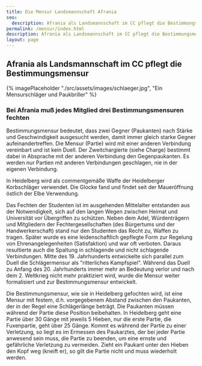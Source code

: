 ```yaml
---
title: Die Mensur Landsmannschaft Afrania
seo:
  description: Afrania als Landsmannschaft im CC pflegt die Bestimmungsmensur
permalink: /mensur/index.html
description: Afrania als Landsmannschaft im CC pflegt die Bestimmungsmensur
layout: page
---
```


## Afrania als Landsmannschaft im CC pflegt die Bestimmungsmensur

{% imagePlaceholder "./src/assets/images/schlaeger.jpg", "Ein Mensurschläger und Paukbriller" %}

### Bei Afrania muß jedes Mitglied drei Bestimmungsmensuren fechten

Bestimmungsmensur bedeutet, dass zwei Gegner (Paukanten) nach Stärke und Geschwindigkeit ausgesucht werden, damit immer gleich starke Gegner aufeinandertreffen. Die Mensur (Partie) wird mit einer anderen Verbindung vereinbart und ist kein Duell. Der Zweitchargierte (siehe Charge) bestimmt dabei in Absprache mit der anderen Verbindung den Gegenpaukanten. Es werden nur Partien mit anderen Verbindungen geschlagen, nie in der eigenen Verbindung.

In Heidelberg wird als commentgemäße Waffe der Heidelberger Korbschläger verwendet. Die Glocke fand und findet seit der Maueröffnung östlich der Elbe Verwendung.

Das Fechten der Studenten ist im ausgehenden Mittelalter entstanden aus der Notwendigkeit, sich auf den langen Wegen zwischen Heimat und Universität vor Übergriffen zu schützen. Neben dem Adel, Würdenträgern und Mitgliedern der Fechtergesellschaften (des Bürgertums und der Handwerkerschaft) stand nur den Studenten das Recht zu, Waffen zu tragen. Später wurde es eine leidenschaftlich gepflegte Form zur Regelung von Ehrenangelegenheiten (Satisfaktion) und war oft verboten. Daraus resultierte auch die Spaltung in schlagende und nicht schlagende Verbindungen. Mitte des 19. Jahrhunderts entwickelte sich parallel zum Duell die Schlägermensur als "ritterliches Kampfspiel". Während das Duell zu Anfang des 20. Jahrhunderts immer mehr an Bedeutung verlor und nach dem 2. Weltkrieg nicht mehr praktiziert wird, wurde die Mensur weiter formalisiert und zur Bestimmungsmensur entwickelt.

Die Bestimmungsmensur, wie sie in Heidelberg gefochten wird, ist eine Mensur mit festem, d.h. vorgegebenem Abstand zwischen den Paukanten, der in der Regel eine Schlägerlänge beträgt. Die Paukanten müssen während der Partie diese Position beibehalten. In Heidelberg geht eine Partie über 30 Gänge mit jeweils 5 Hieben, nur die erste Partie, die Fuxenpartie, geht über 25 Gänge. Kommt es während der Partie zu einer Verletzung, so liegt es im Ermessen des Paukarztes, der bei jeder Partie anwesend sein muss, die Partie zu beenden, um eine ernste und gefährliche Verletzung zu vermeiden. Zieht ein Paukant unter den Hieben den Kopf weg (kneift er), so gilt die Partie nicht und muss wiederholt werden.
